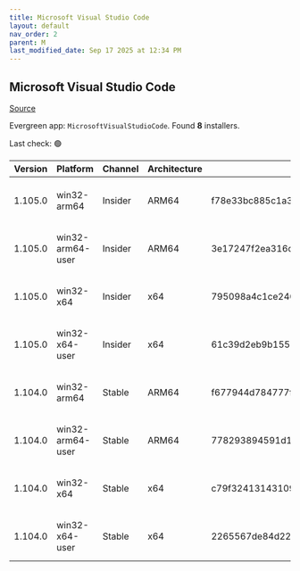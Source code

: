 ```yaml
---
title: Microsoft Visual Studio Code
layout: default
nav_order: 2
parent: M
last_modified_date: Sep 17 2025 at 12:34 PM
---
```


## Microsoft Visual Studio Code

[Source](https://code.visualstudio.com)

Evergreen app: `MicrosoftVisualStudioCode`. Found **8** installers.

Last check: 🟢

| Version | Platform         | Channel | Architecture | Sha256                                                           | URI                                                                                                                                                                                                                                                                                                              |
| ------- | ---------------- | ------- | ------------ | ---------------------------------------------------------------- | ---------------------------------------------------------------------------------------------------------------------------------------------------------------------------------------------------------------------------------------------------------------------------------------------------------------- |
| 1.105.0 | win32-arm64      | Insider | ARM64        | f78e33bc885c1a305c27998c59c377b7c52d17bfb1c9903a8ad9001303fb9130 | [https://vscode.download.prss.microsoft.com/dbazure/download/insider/7de43ea56b9b4bfd193263f7523ab7ad9d998d26/VSCodeSetup-arm64-1.105.0-insider.exe](https://vscode.download.prss.microsoft.com/dbazure/download/insider/7de43ea56b9b4bfd193263f7523ab7ad9d998d26/VSCodeSetup-arm64-1.105.0-insider.exe)         |
| 1.105.0 | win32-arm64-user | Insider | ARM64        | 3e17247f2ea316cbaef0f58b75c833debd6302bec4ace69a6e917035e5161974 | [https://vscode.download.prss.microsoft.com/dbazure/download/insider/7de43ea56b9b4bfd193263f7523ab7ad9d998d26/VSCodeUserSetup-arm64-1.105.0-insider.exe](https://vscode.download.prss.microsoft.com/dbazure/download/insider/7de43ea56b9b4bfd193263f7523ab7ad9d998d26/VSCodeUserSetup-arm64-1.105.0-insider.exe) |
| 1.105.0 | win32-x64        | Insider | x64          | 795098a4c1ce2407fc98906a65bf0b058e344dc1bb945883f58cf99687330f60 | [https://vscode.download.prss.microsoft.com/dbazure/download/insider/7de43ea56b9b4bfd193263f7523ab7ad9d998d26/VSCodeSetup-x64-1.105.0-insider.exe](https://vscode.download.prss.microsoft.com/dbazure/download/insider/7de43ea56b9b4bfd193263f7523ab7ad9d998d26/VSCodeSetup-x64-1.105.0-insider.exe)             |
| 1.105.0 | win32-x64-user   | Insider | x64          | 61c39d2eb9b1559181454b6b133902ca95c1734f0935725e6b7184ad963fcdb0 | [https://vscode.download.prss.microsoft.com/dbazure/download/insider/7de43ea56b9b4bfd193263f7523ab7ad9d998d26/VSCodeUserSetup-x64-1.105.0-insider.exe](https://vscode.download.prss.microsoft.com/dbazure/download/insider/7de43ea56b9b4bfd193263f7523ab7ad9d998d26/VSCodeUserSetup-x64-1.105.0-insider.exe)     |
| 1.104.0 | win32-arm64      | Stable  | ARM64        | f677944d784777f2e2a2451f704e9dcc5f3f053eb799d35744e59f4a1f491817 | [https://vscode.download.prss.microsoft.com/dbazure/download/stable/f220831ea2d946c0dcb0f3eaa480eb435a2c1260/VSCodeSetup-arm64-1.104.0.exe](https://vscode.download.prss.microsoft.com/dbazure/download/stable/f220831ea2d946c0dcb0f3eaa480eb435a2c1260/VSCodeSetup-arm64-1.104.0.exe)                           |
| 1.104.0 | win32-arm64-user | Stable  | ARM64        | 778293894591d1013fda732d055fc7b445daaabe59bf41f16cbc0b698202e7a9 | [https://vscode.download.prss.microsoft.com/dbazure/download/stable/f220831ea2d946c0dcb0f3eaa480eb435a2c1260/VSCodeUserSetup-arm64-1.104.0.exe](https://vscode.download.prss.microsoft.com/dbazure/download/stable/f220831ea2d946c0dcb0f3eaa480eb435a2c1260/VSCodeUserSetup-arm64-1.104.0.exe)                   |
| 1.104.0 | win32-x64        | Stable  | x64          | c79f32413143109caba283df90dae8bb452f3542a7656ccba3d23d2455632b35 | [https://vscode.download.prss.microsoft.com/dbazure/download/stable/f220831ea2d946c0dcb0f3eaa480eb435a2c1260/VSCodeSetup-x64-1.104.0.exe](https://vscode.download.prss.microsoft.com/dbazure/download/stable/f220831ea2d946c0dcb0f3eaa480eb435a2c1260/VSCodeSetup-x64-1.104.0.exe)                               |
| 1.104.0 | win32-x64-user   | Stable  | x64          | 2265567de84d2289f7e0c2bc67beb28d2262e1e8f06ef2cad1007dda7f4728c2 | [https://vscode.download.prss.microsoft.com/dbazure/download/stable/f220831ea2d946c0dcb0f3eaa480eb435a2c1260/VSCodeUserSetup-x64-1.104.0.exe](https://vscode.download.prss.microsoft.com/dbazure/download/stable/f220831ea2d946c0dcb0f3eaa480eb435a2c1260/VSCodeUserSetup-x64-1.104.0.exe)                       |
